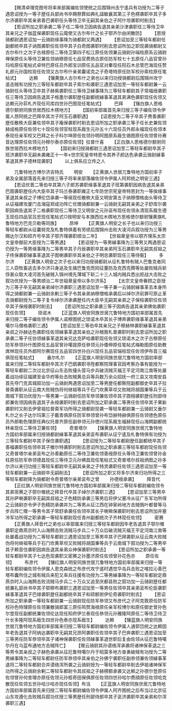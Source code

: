 <!-- { "loadSidebar": true } -->
　　【赐清卓理克图号将率来部属编佐领使统之后围锦州击宁逺兵有功授为二等子遇恩诏授为一等子歴任兵部尚书卒赐祭葬如典礼諡敏襄其第三子色楞袭职卒其子多尔济袭职卒其亲弟善巴袭职任头等侍卫卒无嗣其亲伯之子阿什坦袭职时削去】
　　【恩诏所加之职承袭二等子任二等侍卫因病告退其亲弟沙津袭职任三等侍卫卒其亲兄之子伽蓝保袭职现任云麾使又古尔布什之长子鄂齐尔由闲散防】
　　【恩授骑都尉遇恩诏加一云骑尉缘事降为骑都尉又两遇】
　　【恩诏加至三等轻车都尉任副都统卒其子讷图袭职任佐领卒其子白奇图袭职时削去恩诏所加之职现袭骑都尉又古尔布什之次子古禄原任二等侍卫第四子松江原任佐领兼云骑尉孙端柱原系云骑尉禅保原任头等侍卫兼佐领纳穆原任七品官费扬古原任防军校七十五原任八品官曾孙玛哈原任笔帖式卓特巴原任员外郎宝训原任五品官对秦现任阳石木总管巴海现任赞礼郎元孙国柱现任佐领又古尔布什亲弟囊诺克之子奇塔特原任防军校孙索柱原任笔帖式】
　　达赖
　　【镶黄旗人古尔布什之弟也以来归功授骑都尉后围锦州攻宁逺击贼有功授为三等轻车都尉卒其子索尔和袭职三遇恩诏加至一等轻车都尉兼一云骑尉任头等侍卫卒其子赫紫袭职任三等侍卫縁事降为三等轻车都尉其子常福绶袭职任三等侍卫因病告退其子格墨尔袭职歴任副都统縁事革退其弟满色袭职现任佐领又达赖元孙荪札齐现任司库四世孙巴图现任笔帖式】
　　巴拜
　　【镶白旗人恩格德尔额驸同族世居西拉木楞地方】
　　【国初率部属首先来归授三等子编佐领令伊属人昂阿统之巴拜卒其次子阿玉石袭职遇】
　　【诏恩授为二等子卒其子赉善袭职歴任散秩大臣兼佐领卒其子庵保袭职时削去恩诏所加之职承袭三等子任长史兼佐领赫成格原任佐领七十现任佐领官柱现系廕生元孙五十六现任员外郎永福现任佐领本泰现任亲军校又巴拜之长子科尔坤原任佐领孙明阿图原系廕生锡图原任佐领曾孙赛音达理原任佐领元孙穆尔泰亦原任佐领】拉普什喜
　　【正白旗人恩格德尔额驸同族世居西拉木楞地方】
　　【国初来归授骑都尉三遇恩诏加至二等轻车都尉卒其子班济袭职卒无嗣未袭雍正十一年世宗宪皇帝特恩令其养子颜达色承袭云骑尉縁事革退其养子德林现袭职】
　　以上俱系应立传之人







　　兀鲁特地方博尔济吉特氏
　　明安
　　【正黄旗人世居兀鲁特地方国初率子弟及全属部落首先来归授三等子将率来部落编佐领令伊属人阿邦统之明安三遇】
　　【恩诏优晋二等伯卒其第六子郎苏袭职缘事革退其子班第袭职因病告退其亲弟巴图袭职歴任内大臣卒其子玛兰泰袭职雍正七年防世宗宪皇帝特恩封为一等侯缘事革退其亲叔之子博伦岱承袭一等侯现任散秩大臣又明安第五子纳穆僧格由头等侍卫从征福建攻厦门击海寇郑成功阵亡优赠骑都尉兼一云骑尉无嗣其亲弟之子舒库尔袭职因病告退其子二格袭职现任二等侍卫又明安之元孙衮布现任佐领永清现系廕生德玉现任四品官吕忠现任笔帖式○按明安与本旗西拉木楞地方恩格徳尔额驸镶黄旗札鲁特地方巴克贝勒等同族】
　　昂坤
　　【正黄旗人明安之长子也以来归功授三等轻车都尉从征囊努克及札鲁特俱着有劳绩后围锦州击败大凌河兵叙功授为三等男赐达尔汉和硕齐号卒其子鄂齐理袭职顺治二年】
　　【世祖章皇帝以鄂齐理系太宗文皇帝御前大臣授为二等男遇】
　　【恩诏授为一等男縁事降为三等男又两遇恩诏仍授为一等男缘事降为二等男卒其子丹辰袭职卒其亲弟阿玉石袭职卒无嗣其叔祖之子佟保袭职縁事革退其子图喇袭职卒其亲伯之子明忠袭职现任三等侍衞】
　　多尔济
　　【正黄旗人明安之次子也以来归功授骑都尉从征札鲁特有贼人巴鲁克者同三人窃牧畜逃去多尔济只身追及生擒巴鲁克而囘征董防及克西克腾等处屡败贼兵斩俘甚众取大凌河首先破贼入锦州境先薄城下斩二十三人城内贼兵悉出拒战大击败之叙功优授为一等男顺治二年世祖章皇帝以多尔济系】
　　【太宗文皇帝眷顾之臣授为三等子卒无嗣其亲弟绰尔济袭职三遇恩诏加至一等子兼一云骑尉縁事革去本身所得之骑都尉兼一云骑尉余剰三等子令其亲弟纳穆僧格承袭后以绰尔济前罪可原止革去骑都尉授为二等子复令绰尔济承袭歴任内大臣卒无嗣其亲弟之子保柱袭职任佐领卒其子保绶袭职时削去】
　　【恩诏所加之职承袭三等子因病告退其亲弟佛佑袭职现任佐领】
　　琐诺木
　　【正蓝旗人明安同族世居兀鲁特地方国初率部属首先来归授二等子编佐领令伊属人诺穆图统之琐诺木卒其长子博奔袭职缘事革退其亲弟噶尔马僧格袭职三遇】
　　【恩诏加至三等伯卒其亲兄之子穆赫林袭职縁事革退其亲叔之孙赫达色袭职任佐领縁事革退其亲伯之孙根敦札普袭职时削去恩诏所加之职承袭二等子任协领縁事革退其亲兄达克萨哈袭职现任佐领又琐诺木之次子古穆原任防军叅领孙什图原任五品官曾孙噶提原任叅领元孙倭伸原任笔帖式梅勒图原任助教席林现任员外郎阿尔赛现任五品官四世孙白兴现任五品官端柱现任佐领伊布音三福俱现任笔帖式】
　　垂尔札尔
　　【正蓝旗人明安同族世居兀鲁特地方国初率部属来归授二等轻车都尉卒其次子巴朗袭职寻陞都察院理事官因考察办事有能授为一等轻车都尉二次过北京征山东击败擡头营马步兵破流贼灭福王平定河南江南等处屡着战功续征福建至金华府等处击败贼黄总兵等兵数万余众招抚一府三县又攻南安县首先夺门克其城叙功加一云骑尉两遇恩诏加至二等男歴任都察院副都御史卒其子拉普斋袭职从征云南大败贼伪将何继祖等兵于石门坎黄草坝又败贼将胡国秉等兵于云南城下叙功优授为一等男兼一云骑尉任防军叅领兼佐领卒其子旒相袭职歴任刑部侍郎兼佐领因病告退其子永绶袭职时削去恩诏所加之职承袭二等男任佐领卒其子果新袭职时又削去伊曾祖拉普斋军功所得之骑都尉现袭一等轻车都尉兼一云骑尉又垂尔札尔之长子达尔玛第三子戴青俱原任防军叅领曾孙布岱赫特赫俱原任佐领徳色原任员外郎勒色理原任典仪托普齐原任副叅领元孙徳兴现系廕生福赫现任山海闗副都统林亲现任二等侍卫兼佐领】
　　奇普塔尔
　　【镶黄旗人明安同族世居兀鲁特地方国初率部属来归授骑都尉縁事革退其亲弟衮布袭职从征宁逺及札鲁特俱有功授为三等轻车都尉卒其子保住袭职遇】
　　【恩诏授为二等轻车都尉歴任副都统卒其子善福袭职任佐领卒其子撤尔特袭职时削去恩诏所加之职承袭三等轻车都尉现任佐领又奇普塔尔亲弟衮布之孙善勷原任二等侍卫兼佐领善绶原任头等侍卫兼佐领曾孙金柱原任防军叅领德昌现任三等侍卫元孙佛昌现任笔帖式又奇普塔尔叔祖炳图之孙多尔济以来归功授三等轻车都尉卒无嗣其亲弟之子特灵袭职任佐领三遇恩诏加至一等轻车都尉兼一云骑尉卒无嗣削去】
　　【恩诏所加之职又将多尔济来归功所得之三等轻车都尉降为骑都尉令奇普塔尔亲弟衮布之曾
　　孙德绶承袭】
　　拜音代
　　【正红旗人明安同族世居兀鲁特地方国初率部属来归授二等轻车都尉编佐领令其弟宻赛之子鄂尔椎统之拜音代卒其子绰尔济袭职三遇】
　　【恩诏加至三等男卒其孙萨喇袭职卒无嗣其叔祖之子色精防承袭三等男后将伊父塞冷从征广东军功所得之云骑尉亦令伊子色精防承袭并为二等男从征江西在钟家岭地方击贼僞叶都督等马步兵阵亡赠一等男令其子常舒承袭任佐领卒其长子喇嘛保袭职时削去恩诏所加并塞冷军功所得之职承袭一等轻车都尉现任青州副都统次子齐林现任佐领】
　　密赛
　　【正黄旗人拜音代之弟也以率部属来归授三等轻车都尉因年老告退其子鄂尔椎袭职定鼎燕京时入山海闗击败流贼马步兵二十万众后破流贼灭福王平定河南江南等处屡着战功授为二等轻车都尉三遇恩诏加至三等男卒其子巴拜袭职从征云南大败贼伪将何继祖等兵于石门坎黄草坝又败贼将胡国秉等兵于云南城下叙功授为二等男卒其子赖音住袭职因病告退其亲弟众神保袭职时削去】
　　【恩诏所加之职承袭一等轻车都尉卒其子七达色现袭职又密赛之孙墨济原任佐领曾孙花色亦
　　原任佐领】
　　布彦代
　　【镶红旗人明安同族世居兀鲁特地方国初率部属来归授一等轻车都尉编佐领令伊属人恩克森统之布彦代攻宁逺时遇觉华岛兵击败之喀拉沁善巴塔布囊所住之城有贼兵来犯又率兵往援有功授为二等男縁事降为一等轻车都尉定鼎燕京时入山海闗击败流贼马步兵二十万众又追至庆都县败之叙功加一云骑尉歴任都统兼礼部尚书卒其子鄂穆布袭职三遇恩诏加至一等男任佐领卒其亲弟衮布伦臣袭职縁事革退其子巴禄袭职歴任副都统卒其子和硕额驸伊伦奇袭职时削去】
　　【恩诏所加之职承袭一等轻车都尉兼一云骑尉现任防军叅领又布彦代之子阿克敦原任防军校孙色特理原任佐领兼散骑郎富三原任鸣赞海禄原任亲军校博尔和原任御史曾孙色尔登现任副都统兼佐领伦达现任知府伊兰泰现任叅领元孙雅隆阿原任二等侍卫侍卫什长多隆阿现系廕生四世孙色泰亦现系廕生】
　　达赖
　　【镶蓝旗人明安同族世居兀鲁特地方国初率部属来归授二等轻车都尉编佐领令伊属人通郭岱统之达赖因年老告退其子阿纳达袭职卒无嗣其兄昂阿袭职任佐领卒其子巴奔袭职三遇恩诏加至三等男任防军叅领卒其子诸神保袭职任佐领縁事革退世职后复由佐领从征厄鲁特噶尔丹在乌蓝布通地方击贼阵亡】
　　【赠云骑尉其孙谟络浑承袭将诸神保革退之三等男令其亲叔之子赫色承袭从征厄鲁特噶尔丹于昭莫多地方奋勇破贼有功授为二等男縁事降为二等轻车都尉任防军叅领卒其亲伯之孙佛宁袭职任副叅领兼佐领縁事革退将二等轻车都尉合并谟络浑所袭之云骑尉授为一等轻车都尉卒削去伊祖诸神保军功所得之云骑尉余剰二等轻车都尉令其叔祖之子赫楞额承袭又达赖之孙德尔登原任佐领曾孙何舍理亦原任佐领元孙栢奇田保俱原任佐领四世孙哈尔费顔原任佐领哈克散现任佐领五世孙哈沙哈亦现任佐领】布当
　　【正蓝旗人明安同族世居兀鲁特地方国初率部属首先来归授二等轻车都尉编佐领令伊属人阿齐图统之后布当过北京征山东攻遵化击败贼兵叙功优授三等男歴任刑部侍郎卒其子衮济袭职卒其亲弟和尔浑袭职三遇】
